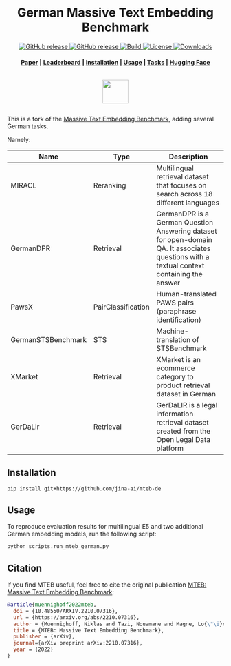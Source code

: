 <h1 align="center">German Massive Text Embedding Benchmark</h1>

<p align="center">
    <a href="https://github.com/mbeddings-benchmark/mteb/releases">
        <img alt="GitHub release" src="https://img.shields.io/github/release/embeddings-benchmark/mteb.svg">
    </a>
    <a href="https://arxiv.org/abs/2210.07316">
        <img alt="GitHub release" src="https://img.shields.io/badge/arXiv-2305.14251-b31b1b.svg">
    </a>
    <a href="https://www.python.org/">
            <img alt="Build" src="https://img.shields.io/badge/Made%20with-Python-1f425f.svg?color=purple">
    </a>
    <a href="https://github.com/embeddings-benchmark/mteb/blob/master/LICENSE">
        <img alt="License" src="https://img.shields.io/github/license/embeddings-benchmark/mteb.svg?color=green">
    </a>
    <a href="https://pepy.tech/project/mteb">
        <img alt="Downloads" src="https://static.pepy.tech/personalized-badge/mteb?period=total&units=international_system&left_color=grey&right_color=orange&left_text=Downloads">
    </a>
</p>

<h4 align="center">
    <p>
        <a href="https://arxiv.org/abs/2210.07316">Paper</a> |
        <a href=#leaderboard>Leaderboard</a> |
        <a href="#installation">Installation</a> |
        <a href="#usage">Usage</a> |
        <a href="#available-tasks">Tasks</a> |
        <a href="https://huggingface.co/mteb">Hugging Face</a>
    <p>
</h4>

<h3 align="center">
    <a href="https://huggingface.co/"><img style="float: middle; padding: 10px 10px 10px 10px;" width="60" height="55" src="./images/hf_logo.png" /></a>
</h3>

This is a fork of the [Massive Text Embedding Benchmark](http://github.com/embeddings-benchmark/mteb), adding several German tasks.

Namely:

| Name               | Type               | Description                                                                                                                               |
|--------------------|--------------------|-------------------------------------------------------------------------------------------------------------------------------------------|
| MIRACL             | Reranking          | Multilingual retrieval dataset that focuses on search across 18 different languages                                                       |
| GermanDPR          | Retrieval          | GermanDPR is a German Question Answering dataset for open-domain QA. It associates questions with a textual context containing the answer |
| PawsX              | PairClassification | Human-translated PAWS pairs (paraphrase identification)                                                                                   |
| GermanSTSBenchmark | STS                | Machine-translation of STSBenchmark                                                                                                       |
| XMarket            | Retrieval          | XMarket is an ecommerce category to product retrieval dataset in German                                                                   |                                                    
| GerDaLir           | Retrieval          | GerDaLIR is a legal information retrieval dataset created from the Open Legal Data platform                                               |

## Installation

```bash
pip install git+https://github.com/jina-ai/mteb-de
```

## Usage
To reproduce evaluation results for multilingual E5 and two additional German embedding models, run the following script:

```bash
python scripts.run_mteb_german.py
```

## Citation

If you find MTEB useful, feel free to cite the original publication [MTEB: Massive Text Embedding Benchmark](https://arxiv.org/abs/2210.07316):

```bibtex
@article{muennighoff2022mteb,
  doi = {10.48550/ARXIV.2210.07316},
  url = {https://arxiv.org/abs/2210.07316},
  author = {Muennighoff, Niklas and Tazi, Nouamane and Magne, Lo{\"\i}c and Reimers, Nils},
  title = {MTEB: Massive Text Embedding Benchmark},
  publisher = {arXiv},
  journal={arXiv preprint arXiv:2210.07316},  
  year = {2022}
}
```
